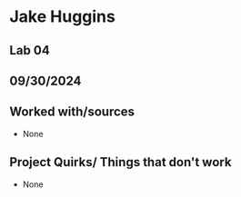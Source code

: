 # Jake Huggins
## Lab 04
## 09/30/2024
## Worked with/sources 
* None
## Project Quirks/ Things that don't work
* None
